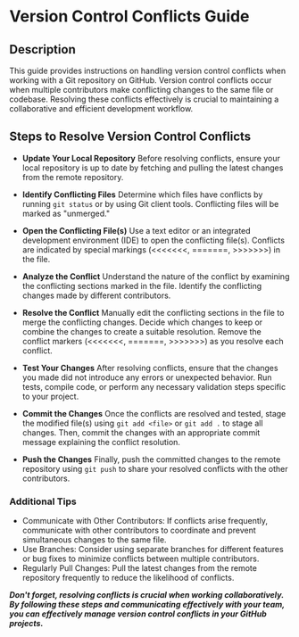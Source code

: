 # Version Control Conflicts Guide

## Description

This guide provides instructions on handling version control conflicts when working with a Git repository on GitHub. Version control conflicts occur when multiple contributors make conflicting changes to the same file or codebase. Resolving these conflicts effectively is crucial to maintaining a collaborative and efficient development workflow.

## Steps to Resolve Version Control Conflicts

- **Update Your Local Repository**
  Before resolving conflicts, ensure your local repository is up to date by fetching and pulling the latest changes from the remote repository.

- **Identify Conflicting Files**
  Determine which files have conflicts by running `git status` or by using Git client tools. Conflicting files will be marked as "unmerged."

- **Open the Conflicting File(s)**
  Use a text editor or an integrated development environment (IDE) to open the conflicting file(s). Conflicts are indicated by special markings (<<<<<<<, =======, >>>>>>>) in the file.

- **Analyze the Conflict**
  Understand the nature of the conflict by examining the conflicting sections marked in the file. Identify the conflicting changes made by different contributors.

- **Resolve the Conflict**
  Manually edit the conflicting sections in the file to merge the conflicting changes. Decide which changes to keep or combine the changes to create a suitable resolution. Remove the conflict markers (<<<<<<<, =======, >>>>>>>) as you resolve each conflict.

- **Test Your Changes**
  After resolving conflicts, ensure that the changes you made did not introduce any errors or unexpected behavior. Run tests, compile code, or perform any necessary validation steps specific to your project.

- **Commit the Changes**
  Once the conflicts are resolved and tested, stage the modified file(s) using `git add <file>` or `git add .` to stage all changes. Then, commit the changes with an appropriate commit message explaining the conflict resolution.

- **Push the Changes**
  Finally, push the committed changes to the remote repository using `git push` to share your resolved conflicts with the other contributors.

### Additional Tips

- Communicate with Other Contributors: If conflicts arise frequently, communicate with other contributors to coordinate and prevent simultaneous changes to the same file.
- Use Branches: Consider using separate branches for different features or bug fixes to minimize conflicts between multiple contributors.
- Regularly Pull Changes: Pull the latest changes from the remote repository frequently to reduce the likelihood of conflicts.

**_Don't forget, resolving conflicts is crucial when working collaboratively. By following these steps and communicating effectively with your team, you can effectively manage version control conflicts in your GitHub projects._**
